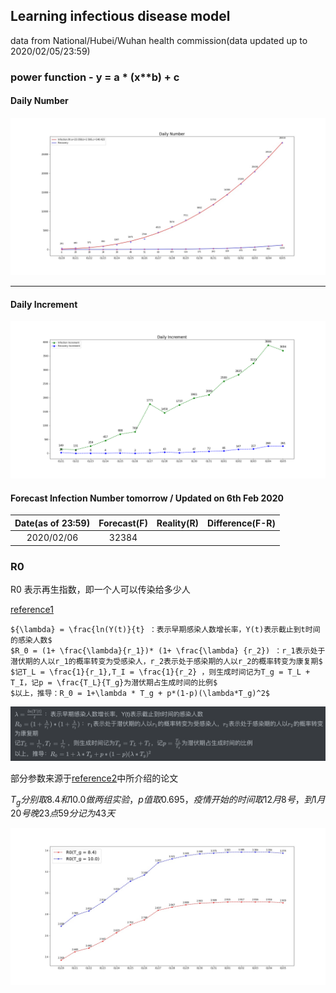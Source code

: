 ## Learning infectious disease model

data from National/Hubei/Wuhan health commission(data updated up to  2020/02/05/23:59)

### power function - y = a * (x**b) + c 
#### Daily Number
![2019nCoV](./resources/2019nCoV.jpg)

------


#### Daily Increment
![2019nCoV_inc](./resources/2019nCoV_inc.png)


#### Forecast Infection Number tomorrow / Updated on 6th Feb 2020

Date(as of 23:59) | Forecast(F) | Reality(R) | Difference(F-R) 
:------------------: | :------------: | :----------: | :---------------: 
2020/02/06 | 32384 ||



### R0 

R0 表示再生指数，即一个人可以传染给多少人

[reference1](https://zhuanlan.zhihu.com/p/104091330?from=timeline)

```
${\lambda} = \frac{ln(Y(t)}{t} ：表示早期感染人数增长率，Y(t)表示截止到t时间的感染人数$
$R_0 = (1+ \frac{\lambda}{r_1})* (1+ \frac{\lambda} {r_2}) ：r_1表示处于潜伏期的人以r_1的概率转变为受感染人，r_2表示处于感染期的人以r_2的概率转变为康复期$
$记T_L = \frac{1}{r_1},T_I = \frac{1}{r_2} ，则生成时间记为T_g = T_L + T_I，记p = \frac{T_L}{T_g}为潜伏期占生成时间的比例$
$以上，推导：R_0 = 1+\lambda * T_g + p*(1-p)(\lambda*T_g)^2$
```

![formula](./resources/math.png)

部分参数来源于[reference2](https://www.kechuang.org/t/85075)中所介绍的论文

$T_g 分别取8.4 和10.0 做两组实验，p值取0.695，疫情开始的时间取12月8号，到1月20号晚23点59分记为43天$

![2019nCoV](./resources/2019nCoV_R0.jpg)

